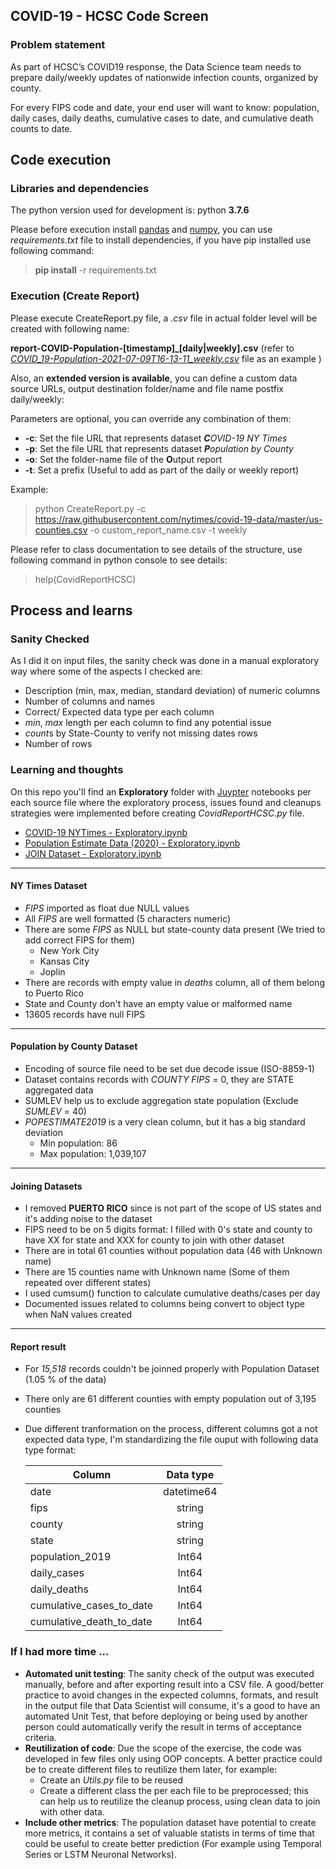 ## COVID-19 - HCSC Code Screen

### Problem statement
As part of HCSC’s COVID19 response, the Data Science team needs to prepare daily/weekly updates of nationwide infection counts, organized by county.

For every FIPS code and date, your end user will want to know: population, daily cases, daily deaths, cumulative
cases to date, and cumulative death counts to date.

## Code execution

### Libraries and dependencies
The python version used for development is: python __3.7.6__

Please before execution install [pandas](https://pandas.pydata.org/) and [numpy](https://numpy.org/), you can use _requirements.txt_ file to install dependencies, if you have pip installed use following command:

> **pip install** -r requirements.txt

### Execution (Create Report)

Please execute CreateReport.py file, a _.csv_ file in actual folder level will be created with following name: 

__report-COVID-Population-[timestamp]_[daily|weekly].csv__ 
(refer to [_COVID_19-Population-2021-07-09T16-13-11_weekly.csv_](COVID_19-Population-2021-07-09T16-13-11_weekly.csv) file as an example )

Also, an __extended version is available__, you can define a custom data source URLs, output destination folder/name and file name postfix daily/weekly:

Parameters are optional, you can override any combination of them:

* __-c__: Set the file URL that represents dataset _**C**OVID-19 NY Times_
* __-p__: Set the file URL that represents dataset _**P**opulation by County_
* __-o__: Set the folder-name file of the **O**utput report
* __-t__: Set a prefix (Useful to add as part of the daily or weekly report)

Example:
>   python CreateReport.py -c https://raw.githubusercontent.com/nytimes/covid-19-data/master/us-counties.csv -o custom_report_name.csv -t weekly

Please refer to class documentation to see details of the structure, use following command in python console to see details:

> help(CovidReportHCSC)


## Process and learns

### Sanity Checked
As I did it on input files, the sanity check was done in a manual exploratory way where some of the aspects I checked are:
* Description (min, max, median, standard deviation) of numeric columns
* Number of columns and names
* Correct/ Expected data type per each column
* *min*, *max* length per each column to find any potential issue
* *count*s by State-County to verify not missing dates rows
* Number of rows

### Learning and thoughts

On this repo you'll find an __Exploratory__ folder with [Juypter](https://jupyter.org/) notebooks per each source file where the exploratory process, issues found and cleanups strategies were implemented before creating  _CovidReportHCSC.py_ file.

* [COVID-19 NYTimes - Exploratory.ipynb](Exploratory/COVID-19%20NYTimes%20-%20Exploratory.ipynb)
* [Population Estimate Data (2020) - Exploratory.ipynb](Exploratory/Population%20Estimate%20Data%20%20(2020)%20-%20Exploratory.ipynb)
* [JOIN Dataset - Exploratory.ipynb](Exploratory/JOIN%20Dataset%20-%20Exploratory.ipynb)
---
#### NY Times Dataset

- _FIPS_ imported as float due NULL values
- All _FIPS_ are well formatted (5 characters numeric)
- There are some _FIPS_ as NULL but state-county data present (We  tried to add correct FIPS for them)
    - New York City
    - Kansas City
    - Joplin
- There are records with empty value in _deaths_ column, all of them belong to Puerto Rico
- State and County don't have an empty value or malformed name
- 13605 records have null FIPS
---
#### Population by County Dataset
- Encoding of source file need to be set due decode issue (ISO-8859-1)
- Dataset contains records with _COUNTY FIPS_ = 0, they are STATE aggregated data
- SUMLEV help us to exclude aggregation state population (Exclude _SUMLEV_ = 40)
- _POPESTIMATE2019_ is a very clean column, but it has a big standard deviation
    - Min population: 86
    - Max population: 1,039,107

---
#### Joining Datasets

- I removed __PUERTO RICO__ since is not part of the scope of US states and it's adding noise to the dataset
- FIPS need to be on 5 digits format: I filled with 0's state and county to have XX for state and XXX for county to join with other dataset
- There are in total 61 counties without population data (46 with Unknown name)
- There are 15 counties name with Unknown name (Some of them repeated over different states)
- I used cumsum() function to calculate cumulative deaths/cases per day
- Documented issues related to columns being convert to object type when NaN values created
---
#### Report result
- For _15,518_ records couldn't be joinned properly with Population Dataset (1.05 % of the data)
- There only are 61 different counties with empty population out of 3,195 counties
- Due different tranformation on the process, different columns got a not expected data type, I'm standardizing the file ouput with following data type format:
     
	| Column |      Data type      
	|----------|:-------------:|
	| date     |  datetime64   |
	| fips     |    string     |
	| county   |    string     |
	| state	   |    string     |
	| population_2019 |  Int64 | 
	| daily_cases    |  Int64  |
	| daily_deaths  |   Int64  |
	| cumulative_cases_to_date | Int64 |
	| cumulative_death_to_date | Int64 |
### If I had more time ...

* __Automated unit testing__: The sanity check of the output was executed manually, before and after exporting result into a CSV file. A good/better practice to avoid changes in the expected columns, formats, and result in the output file that Data Scientist will consume, it's a good to have an automated Unit Test, that before deploying or being used by another person could automatically verify the result in terms of acceptance criteria.
* __Reutilization of code__: Due the scope of the exercise, the code was developed in few files only using OOP concepts. A better practice could be to create different files to reutilize them later, for example:
	* Create an _Utils.py_ file to be reused
	* Create a different class the per each file to be preprocessed; this can help us to reutilize the cleanup process,  using clean data to join with other data. 
* __Include other metrics__: The population dataset have potential to create more metrics, it contains a  set of valuable statists in terms of time that could be useful to create better prediction (For example using Temporal Series or LSTM Neuronal Networks).
